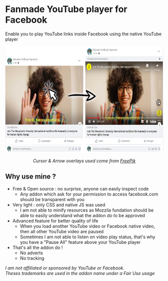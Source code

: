 # Fanmade YouTube player for Facebook
Enable you to play YouTube links inside Facebook using the native YouTube player

<p align="center">
  <img width="730" height="339" src="https://github.com/RedRelay/YouTube-player-For-Facebook/blob/master/YT4FB.png?raw=true" alt="Addon preview">
<p align="center"><i>Cursor & Arrow overlays used come from <a href="https://www.freepik.com/" target="_blank">FreePik</a></i></p>
</p>

## Why use mine ?

* Free & Open source : no surprise, anyone can easily inspect code
    * Any addon which ask for your permission to access facebook.com should be transparent with you
* Very light : only CSS and native JS was used
    * I am not able to minify resources as Mozzila fundation should be able to easily understand what the addon do to be approved
* Advanced feature for better quality of life
    * When you load another YouTube video or Facebook native video, then all other YouTube video are paused
    * Sometimes I am not able to listen on video play status, that's why you have a "Pause All" feature above your YouTube player
* That's all the addon do !
    * No adverts
    * No tracking

*I am not affiliated or sponsored by YouTube or Facebook.  
Theses trademarks are used in the addon name under a Fair Use usage*

